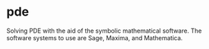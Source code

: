 pde
===

Solving PDE with the aid of the symbolic mathematical software.
The software systems to use are Sage, Maxima, and Mathematica.
